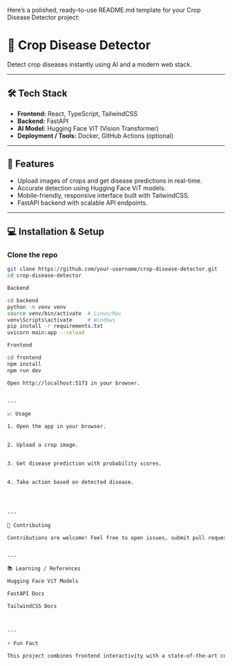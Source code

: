 Here’s a polished, ready-to-use README.md template for your Crop Disease Detector project:

# 🌱 Crop Disease Detector

Detect crop diseases instantly using AI and a modern web stack.  

---

## 🛠 Tech Stack
- **Frontend:** React, TypeScript, TailwindCSS  
- **Backend:** FastAPI  
- **AI Model:** Hugging Face ViT (Vision Transformer)  
- **Deployment / Tools:** Docker, GitHub Actions (optional)  

---

## 🚀 Features
- Upload images of crops and get disease predictions in real-time.  
- Accurate detection using Hugging Face ViT models.  
- Mobile-friendly, responsive interface built with TailwindCSS.  
- FastAPI backend with scalable API endpoints.  

---

## 💻 Installation & Setup

### Clone the repo
```bash
git clone https://github.com/your-username/crop-disease-detector.git
cd crop-disease-detector

Backend

cd backend
python -m venv venv
source venv/bin/activate  # Linux/Mac
venv\Scripts\activate     # Windows
pip install -r requirements.txt
uvicorn main:app --reload

Frontend

cd frontend
npm install
npm run dev

Open http://localhost:5173 in your browser.


---

📈 Usage

1. Open the app in your browser.


2. Upload a crop image.


3. Get disease prediction with probability scores.


4. Take action based on detected disease.




---

🤝 Contributing

Contributions are welcome! Feel free to open issues, submit pull requests, or suggest improvements.


---

📚 Learning / References

Hugging Face ViT Models

FastAPI Docs

TailwindCSS Docs



---

⚡ Fun Fact

This project combines frontend interactivity with a state-of-the-art computer vision model to help farmers detect crop diseases quickly. 🌾

